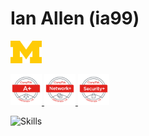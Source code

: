 # Ian Allen (ia99)  

<p float="left">
<picture> <img src="img/block_m-hex.png" width=50> </picture>
</p>

<p float="left">
<a href="https://www.credly.com/users/ian-allen.902552f3/badges">
<img src="img/CompTIAAplustr.png" width=50> 
</a>
<a href="https://www.credly.com/users/ian-allen.902552f3/badges">
<img src="img/CompTIANetworkplustr.png" width=50> 
</a>
<a href="https://www.credly.com/users/ian-allen.902552f3/badges">
<img src="img/CompTIASecurityplustr.png" width=50>
</a>
</p>

<picture>![Skills](https://skillicons.dev/icons?i=aws,github,idea,java,linux,py,vim,vscode)</picture>